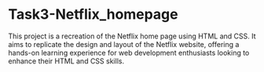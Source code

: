 # Task3-Netflix_homepage
This project is a recreation of the Netflix home page using HTML and CSS. It aims to replicate the design and layout of the Netflix website, offering a hands-on learning experience for web development enthusiasts looking to enhance their HTML and CSS skills.

